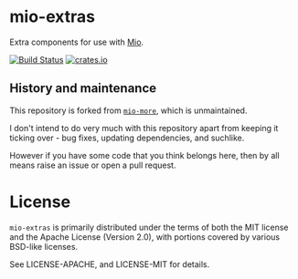 # mio-extras

Extra components for use with [Mio](https://github.com/carllerche/mio).

[![Build Status](https://travis-ci.org/dimbleby/mio-extras.svg?branch=master)](https://travis-ci.org/dimbleby/mio-extras)
[![crates.io](http://meritbadge.herokuapp.com/mio-extras)](https://crates.io/crates/mio-extras)


## History and maintenance

This repository is forked from [`mio-more`](https://github.com/carllerche/mio-more), which is unmaintained.

I don't intend to do very much with this repository apart from keeping it ticking over - bug fixes, updating dependencies, and suchlike.

However if you have some code that you think belongs here, then by all means raise an issue or open a pull request.

# License

`mio-extras` is primarily distributed under the terms of both the MIT license
and the Apache License (Version 2.0), with portions covered by various BSD-like
licenses.

See LICENSE-APACHE, and LICENSE-MIT for details.
